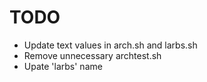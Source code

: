 # TODO

* Update text values in arch.sh and larbs.sh
* Remove unnecessary archtest.sh
* Upate 'larbs' name
